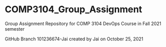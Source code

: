 # COMP3104_Group_Assignment
Group Assignment Repository for COMP 3104 DevOps Course in Fall 2021 semester

GitHub Branch 101236674-Jai created by Jai on October 25, 2021
